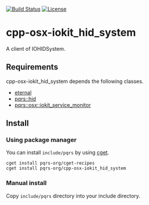 [![Build Status](https://github.com/pqrs-org/cpp-osx-iokit_hid_system/workflows/CI/badge.svg)](https://github.com/pqrs-org/cpp-osx-iokit_hid_system/actions)
[![License](https://img.shields.io/badge/license-Boost%20Software%20License-blue.svg)](https://github.com/pqrs-org/cpp-osx-iokit_hid_system/blob/master/LICENSE.md)

# cpp-osx-iokit_hid_system

A client of IOHIDSystem.

## Requirements

cpp-osx-iokit_hid_system depends the following classes.

-   [eternal](https://github.com/mapbox/eternal)
-   [pqrs::hid](https://github.com/pqrs-org/cpp-hid)
-   [pqrs::osx::iokit_service_monitor](https://github.com/pqrs-org/cpp-osx-iokit_service_monitor)

## Install

### Using package manager

You can install `include/pqrs` by using [cget](https://github.com/pfultz2/cget).

```shell
cget install pqrs-org/cget-recipes
cget install pqrs-org/cpp-osx-iokit_hid_system
```

### Manual install

Copy `include/pqrs` directory into your include directory.
